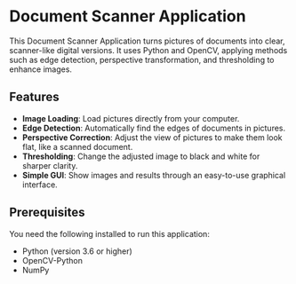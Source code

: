 # Document Scanner Application

This Document Scanner Application turns pictures of documents into clear, scanner-like digital versions. It uses Python and OpenCV, applying methods such as edge detection, perspective transformation, and thresholding to enhance images.

## Features

- **Image Loading**: Load pictures directly from your computer.
- **Edge Detection**: Automatically find the edges of documents in pictures.
- **Perspective Correction**: Adjust the view of pictures to make them look flat, like a scanned document.
- **Thresholding**: Change the adjusted image to black and white for sharper clarity.
- **Simple GUI**: Show images and results through an easy-to-use graphical interface.

## Prerequisites

You need the following installed to run this application:
- Python (version 3.6 or higher)
- OpenCV-Python
- NumPy
